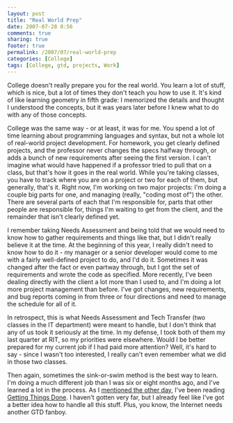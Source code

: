 ```yaml
---
layout: post
title: "Real World Prep"
date: 2007-07-28 0:56
comments: true
sharing: true
footer: true
permalink: /2007/07/real-world-prep
categories: [College]
tags: [College, gtd, projects, Work]
---
```

College doesn't really prepare you for the real world.  You learn a lot of stuff, which is nice, but a lot of times they don't teach you how to use it.  It's kind of like learning geometry in fifth grade: I memorized the details and thought I understood the concepts, but it was years later before I knew what to do with any of those concepts.

College was the same way - or at least, it was for me.  You spend a lot of time learning about programming languages and syntax, but not a whole lot of real-world project development.  For homework, you get clearly defined projects, and the professor never changes the specs halfway through, or adds a bunch of new requirements after seeing the first version.  I can't imagine what would have happened if a professor tried to pull that on a class, but that's how it goes in the real world.  While you're taking classes, you have to track where you are on a project or two for each of them, but generally, that's it.  Right now, I'm working on two major projects: I'm doing a couple big parts for one, and managing (really, "coding most of") the other.  There are several parts of each that I'm responsible for, parts that other people are responsible for, things I'm waiting to get from the client, and the remainder that isn't clearly defined yet.

I remember taking Needs Assessment and being told that we would need to know how to gather requirements and things like that, but I didn't really believe it at the time.  At the beginning of this year, I really didn't need to know how to do it - my manager or a senior developer would come to me with a fairly well-defined project to do, and I'd do it.  Sometimes it was changed after the fact or even partway through, but I got the set of requirements and wrote the code as specified.  More recently, I've been dealing directly with the client a lot more than I used to, and I'm doing a lot more project management than before.  I've got changes, new requirements, and bug reports coming in from three or four directions and need to manage the schedule for all of it.

In retrospect, this is what Needs Assessment and Tech Transfer (two classes in the IT department) were meant to handle, but I don't think that any of us took it seriously at the time.  In my defense, I took both of them my last quarter at RIT, so my priorities were elsewhere.  Would I be better prepared for my current job if I had paid more attention?  Well, it's hard to say - since I wasn't too interested, I really can't even remember what we did in those two classes.

Then again, sometimes the sink-or-swim method is the best way to learn.  I'm doing a much different job than I was six or eight months ago, and I've learned a lot in the process.  As I <a href="http://www.brockli.com/archives/2007/07/savagery.php">mentioned the other day</a>, I've been reading <a href="http://www.amazon.com/gp/redirect.html%3FASIN=0142000280%26tag=ws%26lcode=xm2%26cID=2025%26ccmID=165953%26location=/o/ASIN/0142000280%253FSubscriptionId=0782RYY3QEFRPDXVN402">Getting Things Done</a>.  I haven't gotten very far, but I already feel like I've got a better idea how to handle all this stuff.  Plus, you know, the Internet needs another GTD fanboy.
